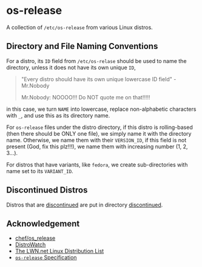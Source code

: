 # os-release

A collection of `/etc/os-release` from various Linux distros.

## Directory and File Naming Conventions

For a distro, its `ID` field from `/etc/os-relase` should be used to name 
the directory, unless it does not have its own unique `ID`,

> "Every distro should have its own unique lowercase ID field" - Mr.Nobody
>
> Mr.Nobody: NOOOO!!! Do NOT quote me on that!!!!!

in this case, we turn `NAME` into lowercase, replace non-alphabetic characters 
with `_`, and use this as its directory name.

For `os-release` files under the distro directory, if this distro is rolling-based
(then there should be ONLY one file), we simply name it with the directory 
name. Otherwise, we name them with their `VERSION_ID`, if this field is not
present (God, fix this plz!!!), we name them with increasing number (1, 2, 3...).

For distros that have variants, like `fedora`, we create sub-directories with 
name set to its `VARIANT_ID`.

## Discontinued Distros

Distros that are 
[discontinued](https://distrowatch.com/dwres.php?resource=faq#distrostatus) 
are put in directory 
[discontinued](https://github.com/which-distro/os-release/tree/main/discontinued).

## Acknowledgement

* [chef/os_release](https://github.com/chef/os_release)
* [DistroWatch](https://distrowatch.com/)
* [The LWN.net Linux Distribution List](https://lwn.net/Distributions/)
* [`os-release` Specification](https://www.freedesktop.org/software/systemd/man/os-release.html)
